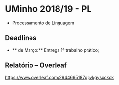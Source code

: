 <!-- ----------------------------------------------------------------------- -->

# UMinho 2018/19 - PL

* Processamento de Linguagem

<!-- ----------------------------------------------------------------------- -->

## Deadlines

* ** de Março:** Entrega 1ª trabalho prático;

<!-- ----------------------------------------------------------------------- -->

## Relatório – Overleaf

https://www.overleaf.com/2944695187gpvkgysxckck

<!-- ----------------------------------------------------------------------- -->